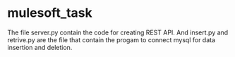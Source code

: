 # mulesoft_task
The file server.py contain the code for creating REST API.
And insert.py and retrive.py are the file that contain the progam to connect mysql for data insertion and deletion.

